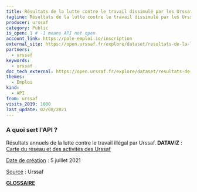 ```yaml
---
title: Résultats de la lutte contre le travail dissimulé par les Urssaf
tagline: Résultats de la lutte contre le travail dissimulé par les Urssaf
producer: urssaf
category: Public
is_open: 1 # -1 means API not open
account_link: https://pole-emploi.io/inscription
external_site: https://open.urssaf.fr/explore/dataset/resultats-de-la-lutte-contre-le-travail-illegal/api/
partners:
  - urssaf
keywords:
  - urssaf
doc_tech_external: https://open.urssaf.fr/explore/dataset/resultats-de-la-lutte-contre-le-travail-illegal/api/
themes:
  - Emploi
kind:
  - API
from: urssaf
visits_2019: 1000
last_update: 02/08/2021
---
```


### A quoi sert l'API ?

<p>Résultats annuels de la lutte contre le travail illégal par Urssaf.<b> DATAVIZ</b> : <a href=\"https://dataviz-1.urssaf.fr/reseau-et-chiffres-cles\" target=\"_blank\">Carte du réseau et des activités des Urssaf</a></p><p><u>Date de création</u> : 5 juillet 2021</p><p><u>Source</u> : Urssaf</p><p><b><a href=\"https://open.urssaf.fr/explore/dataset/lexique-des-activites-et-des-services-de-lurssaf/table/\" target=\"_blank\">GLOSSAIRE</a></b></p><p><br/></p>
